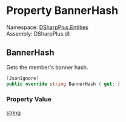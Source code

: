 # Property BannerHash

Namespace: [DSharpPlus.Entities](DSharpPlus.Entities.md)  
Assembly: DSharpPlus.dll

## <a id="DSharpPlus_Entities_DiscordMember_BannerHash"></a>BannerHash

Gets the member's banner hash.

```csharp
[JsonIgnore]
public override string BannerHash { get; }
```

### Property Value

[string](https://learn.microsoft.com/dotnet/api/system.string)

